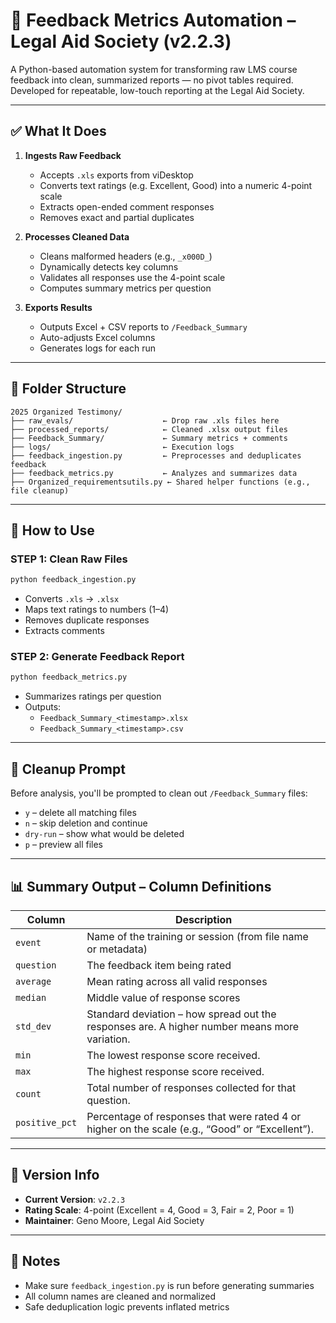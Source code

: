 # 📝 Feedback Metrics Automation – Legal Aid Society (v2.2.3)

A Python-based automation system for transforming raw LMS course feedback into clean, summarized reports — no pivot tables required. Developed for repeatable, low-touch reporting at the Legal Aid Society.

---

## ✅ What It Does

1. **Ingests Raw Feedback**
   - Accepts `.xls` exports from viDesktop
   - Converts text ratings (e.g. Excellent, Good) into a numeric 4-point scale
   - Extracts open-ended comment responses
   - Removes exact and partial duplicates

2. **Processes Cleaned Data**
   - Cleans malformed headers (e.g., `_x000D_`)
   - Dynamically detects key columns
   - Validates all responses use the 4-point scale
   - Computes summary metrics per question

3. **Exports Results**
   - Outputs Excel + CSV reports to `/Feedback_Summary`
   - Auto-adjusts Excel columns
   - Generates logs for each run

---

## 📁 Folder Structure

```
2025 Organized Testimony/
├── raw_evals/                    ← Drop raw .xls files here  
├── processed_reports/            ← Cleaned .xlsx output files  
├── Feedback_Summary/             ← Summary metrics + comments  
├── logs/                         ← Execution logs  
├── feedback_ingestion.py         ← Preprocesses and deduplicates feedback  
├── feedback_metrics.py           ← Analyzes and summarizes data  
├── Organized_requirementsutils.py ← Shared helper functions (e.g., file cleanup)  
```

---

## 🚀 How to Use

### STEP 1: Clean Raw Files
```bash
python feedback_ingestion.py
```
- Converts `.xls` → `.xlsx`
- Maps text ratings to numbers (1–4)
- Removes duplicate responses
- Extracts comments

### STEP 2: Generate Feedback Report
```bash
python feedback_metrics.py
```
- Summarizes ratings per question
- Outputs:
  - `Feedback_Summary_<timestamp>.xlsx`
  - `Feedback_Summary_<timestamp>.csv`

---

## 🧼 Cleanup Prompt

Before analysis, you'll be prompted to clean out `/Feedback_Summary` files:

- `y` – delete all matching files  
- `n` – skip deletion and continue  
- `dry-run` – show what would be deleted  
- `p` – preview all files

---

## 📊 Summary Output – Column Definitions

| Column         | Description |
|----------------|-------------|
| `event`        | Name of the training or session (from file name or metadata) |
| `question`     | The feedback item being rated |
| `average`      | Mean rating across all valid responses |
| `median`       | Middle value of response scores |
| `std_dev`      | Standard deviation – how spread out the responses are. A higher number means more variation. |
| `min`          | The lowest response score received. |
| `max`          | The highest response score received. |
| `count`        | Total number of responses collected for that question. |
| `positive_pct` | Percentage of responses that were rated 4 or higher on the scale (e.g., “Good” or “Excellent”). |

---

## 🧪 Version Info

- **Current Version**: `v2.2.3`
- **Rating Scale**: 4-point (Excellent = 4, Good = 3, Fair = 2, Poor = 1)
- **Maintainer**: Geno Moore, Legal Aid Society

---

## 📌 Notes

- Make sure `feedback_ingestion.py` is run before generating summaries
- All column names are cleaned and normalized
- Safe deduplication logic prevents inflated metrics
